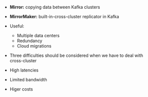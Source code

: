 - **Mirror:** copying data between Kafka clusters
- **MirrorMaker:** built-in-cross-cluster replicator in Kafka
- Useful: 
  - Multiple data centers
  - Redundancy
  - Cloud migrations
 
 - Three difficulties should be considered when we have to deal with cross-cluster 
  - High latencies
  - Limited bandwidth
  - Higer costs
